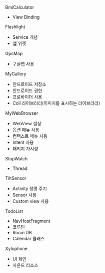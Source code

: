 BmiCalculator
- View Binding

Flashlight
- Service 개념
- 앱 위젯 

GpsMap
- 구글맵 사용

MyGallery
- 안드로이드 저장소
- 안드로이드 권한
- 프로바이더 사용
- Coil 라이브러리(이미지를 표시하는 라이브러리)


MyWebBrowser
- WebView 설정
- 옵션 메뉴 사용
- 컨텍스트 메뉴 사용
- Intent 사용
- 패키지 가시성 

StopWatch
- Thread

TiltSensor
- Activity 생명 주기
- Sensor 사용
- Custom view 사용


TodoList
- NavHostFragment
- 코루틴 
- Room DB 
- Calendar 클래스

Xylophone
- UI 체인
- 사운드 리소스
